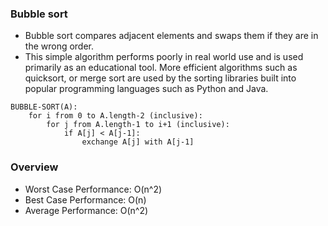 ### Bubble sort
- Bubble sort compares adjacent elements and swaps them if they are in the wrong order.
- This simple algorithm performs poorly in real world use and is used primarily as an educational tool. More efficient algorithms such as quicksort, or merge sort are used by the sorting libraries built into popular programming languages such as Python and Java.

```
BUBBLE-SORT(A):
    for i from 0 to A.length-2 (inclusive):
        for j from A.length-1 to i+1 (inclusive):
            if A[j] < A[j-1]:
                exchange A[j] with A[j-1]
```

### Overview
- Worst Case Performance: O(n^2)
- Best Case Performance: O(n)
- Average Performance: O(n^2)

